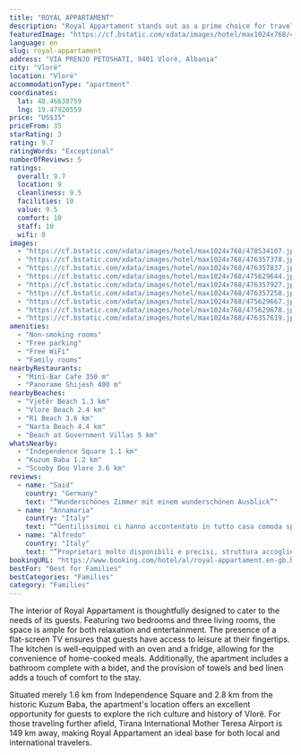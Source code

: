 ```yaml
---
title: "ROYAL APPARTAMENT"
description: "Royal Appartament stands out as a prime choice for travelers seeking comfort and convenience in Vlorë."
featuredImage: "https://cf.bstatic.com/xdata/images/hotel/max1024x768/478534107.jpg?k=3e5fe020e649db5b57bbe5cfbce0ecff9032fff21a933368919bdbf0eefde717&o=&hp=1"
language: en
slug: royal-appartament
address: "VIA PRENJO PETOSHATI, 9401 Vlorë, Albania"
city: "Vlorë"
location: "Vlorë"
accommodationType: "apartment"
coordinates:
  lat: 40.46630759
  lng: 19.47920559
price: "US$35"
priceFrom: 35
starRating: 3
rating: 9.7
ratingWords: "Exceptional"
numberOfReviews: 5
ratings:
  overall: 9.7
  location: 9
  cleanliness: 9.5
  facilities: 10
  value: 9.5
  comfort: 10
  staff: 10
  wifi: 0
images:
  - "https://cf.bstatic.com/xdata/images/hotel/max1024x768/478534107.jpg?k=3e5fe020e649db5b57bbe5cfbce0ecff9032fff21a933368919bdbf0eefde717&o=&hp=1"
  - "https://cf.bstatic.com/xdata/images/hotel/max1024x768/476357378.jpg?k=6325a706d13c4e89ddbb115631a42e409d746acd68ba09824189316ba1456d14&o=&hp=1"
  - "https://cf.bstatic.com/xdata/images/hotel/max1024x768/476357837.jpg?k=2cd42475afea9a2270ea2555876d67f022b9d3d85501b05db19679ae02075739&o=&hp=1"
  - "https://cf.bstatic.com/xdata/images/hotel/max1024x768/475629644.jpg?k=b6d37374271f80619af69b62bde0ddad67affceecce56c87888c4ec55f965117&o=&hp=1"
  - "https://cf.bstatic.com/xdata/images/hotel/max1024x768/476357927.jpg?k=da4304d050655416b8a9e3e0510c6d1cece83d186b00353146074edcf6084f9c&o=&hp=1"
  - "https://cf.bstatic.com/xdata/images/hotel/max1024x768/476357258.jpg?k=9392a21040b9d17a74506e0c2d79ded31e7f3a640612973485db85a9f06e9bef&o=&hp=1"
  - "https://cf.bstatic.com/xdata/images/hotel/max1024x768/475629667.jpg?k=534668903c0d5e02f78cd60b600b4e2e308e92dac2909829e49b9ffe088d6126&o=&hp=1"
  - "https://cf.bstatic.com/xdata/images/hotel/max1024x768/475629678.jpg?k=a47733797423c2b35f136e1cec4ac11df79a18ba202574f51f8a3f1610cf9985&o=&hp=1"
  - "https://cf.bstatic.com/xdata/images/hotel/max1024x768/476357619.jpg?k=8e312c987cb87faa201ba806b118e399c3e9ae627f41485206874b0404aa972a&o=&hp=1"
amenities:
  - "Non-smoking rooms"
  - "Free parking"
  - "Free WiFi"
  - "Family rooms"
nearbyRestaurants:
  - "Mini-Bar Cafe 350 m"
  - "Panorame Shijesh 400 m"
nearbyBeaches:
  - "Vjetër Beach 1.3 km"
  - "Vlore Beach 2.4 km"
  - "Ri Beach 3.6 km"
  - "Narta Beach 4.4 km"
  - "Beach at Government Villas 5 km"
whatsNearby:
  - "Independence Square 1.1 km"
  - "Kuzum Baba 1.2 km"
  - "Scooby Doo Vlore 3.6 km"
reviews:
  - name: "Said"
    country: "Germany"
    text: "“Wunderschönes Zimmer mit einem wunderschönen Ausblick”"
  - name: "Annamaria"
    country: "Italy"
    text: "“Gentilissimoi ci hanno accontentato in tutto casa comoda spaziosa con tutti i confort”"
  - name: "Alfredo"
    country: "Italy"
    text: "“Proprietari molto disponibili e precisi, struttura accogliente e grande con garage personale.”"
bookingURL: "https://www.booking.com/hotel/al/royal-appartament.en-gb.html?aid=8035640"
bestFor: "Best for Families"
bestCategories: "Families"
category: "Families"
---
```


The interior of Royal Appartament is thoughtfully designed to cater to the needs of its guests. Featuring two bedrooms and three living rooms, the space is ample for both relaxation and entertainment. The presence of a flat-screen TV ensures that guests have access to leisure at their fingertips. The kitchen is well-equipped with an oven and a fridge, allowing for the convenience of home-cooked meals. Additionally, the apartment includes a bathroom complete with a bidet, and the provision of towels and bed linen adds a touch of comfort to the stay.

Situated merely 1.6 km from Independence Square and 2.8 km from the historic Kuzum Baba, the apartment's location offers an excellent opportunity for guests to explore the rich culture and history of Vlorë. For those traveling further afield, Tirana International Mother Teresa Airport is 149 km away, making Royal Appartament an ideal base for both local and international travelers.